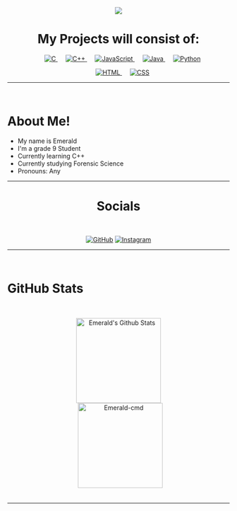 
<p align="center">
  <a href="https://github.com/DenverCoder1/readme-typing-svg"><img src="https://readme-typing-svg.herokuapp.com?lines=Welcome+To+Emeralds+Profile&center=true&width=500&height=50"></a>
</p>
<h1 align="center">
  <b>My Projects will consist of:</b>
</h1>

<p align="center"> 
  &emsp; 
  <a href="https://www.cprogramming.com/" target="_blank"> 
    <img alt="C" src="https://img.shields.io/badge/C%20-%232370ED.svg?style=plastic&logo=c&logoColor=white">
  </a> 
  &emsp;
  <a href="https://www.w3schools.com/cpp/" target="_blank"> 
    <img alt="C++" src="https://img.shields.io/badge/C++%20-%2300599C.svg?style=plastic&logo=c%2B%2B&logoColor=white">
  </a> 
  &emsp;
  <a href="https://developer.mozilla.org/en-US/docs/Web/JavaScript" target="_blank"> 
     <img alt="JavaScript" src="https://img.shields.io/badge/JavaScript%20-%23F7DF1E.svg?style=plastic&logo=javascript&logoColor=black">
   </a>
  &emsp;
  <a href="https://www.java.com" target="_blank"> 
    <img alt="Java" src="https://img.shields.io/badge/Java-%23007396.svg?style=plastic&logo=java&logoColor=white">
  </a>
  &emsp;
   <a href="https://www.python.org" target="_blank">
    <img alt="Python" src="https://img.shields.io/badge/Python%20-%2314354C.svg?style=plastic&logo=python&logoColor=white">
  </a>
</p>
<p align="center"> 
  &emsp; 
  <a href="https://www.w3.org/html/" target="_blank"> 
   <img alt="HTML" src="https://img.shields.io/badge/HTML5%20-%23E34F26.svg?style=plastic&logo=html5&logoColor=white">
  </a>   
  &emsp;
  <a href="https://www.w3schools.com/css/" target="_blank">
    <img alt="CSS" src="https://img.shields.io/badge/CSS%20-%231572B6.svg?style=plastic&logo=css3&logoColor=white">
  </a> 
</p>
<hr>
<Br>
<h1>About Me!</h1>
  
- My name is Emerald
- I'm a grade 9 Student
- Currently learning C++
- Currently studying Forensic Science
- Pronouns: Any
<hr>
<h1 align="center">Socials</h1>
<Br>
<p align="center">
	<a href="https://github.com/Emerald-cmd"><img src="https://img.shields.io/badge/github-%23181717.svg?style=plastic&logo=github&logoColor=white" alt="GitHub"/></a>
	<a href="https://www.instagram.com/emeraldcmd/"><img src="https://img.shields.io/badge/instagram-%23E4405F.svg?style=plastic&logo=instagram&logoColor=white" alt="Instagram"/></a>
</a>
<Br>
<hr>
<Br>
<h1>GitHub Stats</h1>
  <br/>
  <p align="center">
    <a href="https://github.com/anuraghazra/github-readme-stats"><img alt="Emerald's Github Stats" src="https://github-readme-stats.vercel.app/api?username=Emerald-cmd&show_icons=true&count_private=true&theme=dark" height="192px"/></a>
<br/>
  &nbsp;
   <img src="https://github-readme-stats.vercel.app/api/top-langs?username=Emerald-cmd&langs_count=10&show_icons=true&locale=en&layout=compact&theme=dark" alt="Emerald-cmd" height="192px"/>
  <br/>

 
<Br>
<hr>
